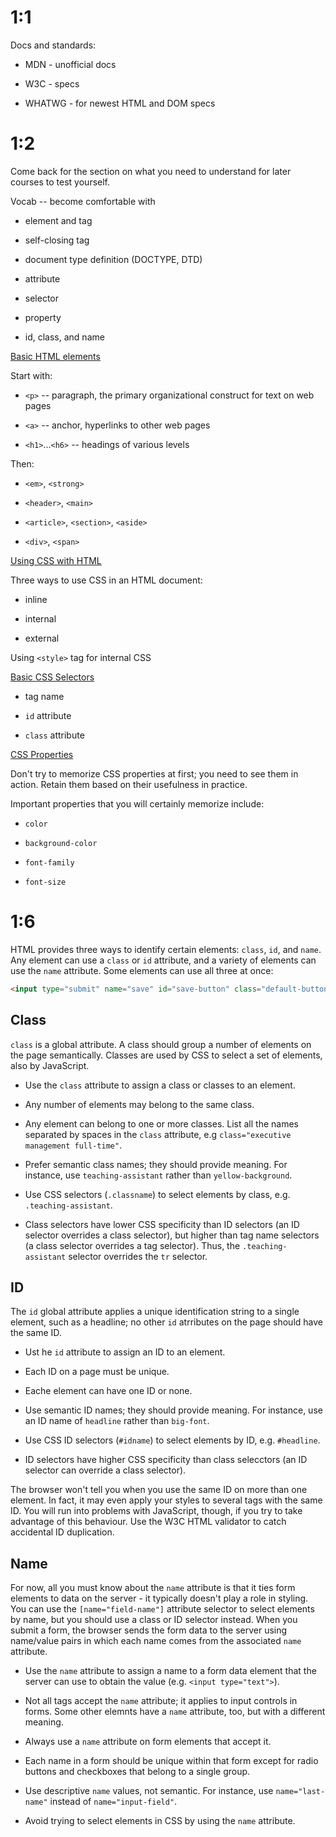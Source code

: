 # 1:1

Docs and standards:

* MDN - unofficial docs

* W3C - specs

* WHATWG - for newest HTML and DOM specs

# 1:2

Come back for the section on what you need to understand for later courses to test yourself.

Vocab -- become comfortable with

* element and tag

* self-closing tag

* document type definition (DOCTYPE, DTD)

* attribute

* selector

* property

* id, class, and name

<u>Basic HTML elements</u>

Start with:

* `<p>` -- paragraph, the primary organizational construct for text on web pages

* `<a>` -- anchor, hyperlinks to other web pages

* `<h1>`...`<h6>` -- headings of various levels

Then:

* `<em>`, `<strong>`

* `<header>`, `<main>`

* `<article>`, `<section>`, `<aside>`

* `<div>`, `<span>`

<u>Using CSS with HTML</u>

Three ways to use CSS in an HTML document:

* inline

* internal

* external

Using `<style>` tag for internal CSS

<u>Basic CSS Selectors</u>

* tag name

* `id` attribute

* `class` attribute

<u>CSS Properties</u>

Don't try to memorize CSS properties at first; you need to see them in action. Retain them based on their usefulness in practice.

Important properties that you will certainly memorize include:

* `color`

* `background-color`

* `font-family`

* `font-size`



# 1:6

HTML provides three ways to identify certain elements: `class`, `id`, and `name`. Any element can use a `class` or `id` attribute, and a variety of elements can use the `name` attribute. Some elements can use all three at once:

```html
<input type="submit" name="save" id="save-button" class="default-button">
```

## Class

`class` is a global attribute. A class should group a number of elements on the page semantically. Classes are used by CSS to select a set of elements, also by JavaScript.

* Use the `class` attribute to assign a class or classes to an element.

* Any number of elements may belong to the same class.

* Any element can belong to one or more classes. List all the names separated by spaces in the `class` attribute, e.g `class="executive management full-time"`.

* Prefer semantic class names; they should provide meaning. For instance, use `teaching-assistant` rather than `yellow-background`.

* Use CSS selectors (`.classname`) to select elements by class, e.g. `.teaching-assistant`.

* Class selectors have lower CSS specificity than ID selectors (an ID selector overrides a class selector), but higher than tag name selectors (a class selector overrides a tag selector). Thus, the `.teaching-assistant` selector overrides the `tr` selector.

## ID

The `id` global attribute applies a unique identification string to a single element, such as a headline; no other `id` atrributes on the page should have the same ID.

* Ust he `id` attribute to assign an ID to an element.

* Each ID on a page must be unique.

* Eache element can have one ID or none.

* Use semantic ID names; they should provide meaning. For instance, use an ID name of `headline` rather than `big-font`.

* Use CSS ID selectors (`#idname`) to select elements by ID, e.g. `#headline`.

* ID selectors have higher CSS specificity than class selecctors (an ID selector can override a class selector).

The browser won't tell you when you use the same ID on more than one element. In fact, it may even apply your styles to several tags with the same ID. You will run into problems with JavaScript, though, if you try to take advantage of this behaviour. Use the W3C HTML validator to catch accidental ID duplication.

## Name

For now, all you must know about the `name` attribute is that it ties form elements to data on the server - it typically doesn't play a role in styling. You can use the `[name="field-name"]` attribute selector to select elements by name, but you should use a class or ID selector instead. When you submit a form, the browser sends the form data to the server using name/value pairs in which each name comes from the associated `name` attribute.

* Use the `name` attribute to assign a name to a form data element that the server can use to obtain the value (e.g. `<input type="text">`).

* Not all tags accept the `name` attribute; it applies to input controls in forms. Some other elemnts have a `name` attribute, too, but with a different meaning.

* Always use a `name` attribute on form elements that accept it.

* Each name in a form should be unique within that form except for radio buttons and checkboxes that belong to a single group.

* Use descriptive `name` values, not semantic. For instance, use `name="last-name"` instead of `name="input-field"`.

* Avoid trying to select elements in CSS by using the `name` attribute.







